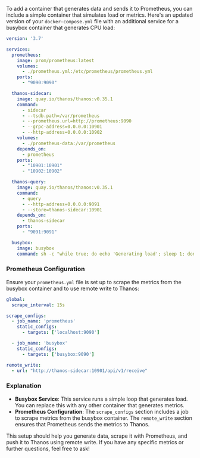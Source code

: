 To add a container that generates data and sends it to Prometheus, you can include a simple container that simulates load or metrics. Here's an updated version of your `docker-compose.yml` file with an additional service for a busybox container that generates CPU load:

```yaml
version: '3.7'

services:
  prometheus:
    image: prom/prometheus:latest
    volumes:
      - ./prometheus.yml:/etc/prometheus/prometheus.yml
    ports:
      - "9090:9090"

  thanos-sidecar:
    image: quay.io/thanos/thanos:v0.35.1
    command:
      - sidecar
      - --tsdb.path=/var/prometheus
      - --prometheus.url=http://prometheus:9090
      - --grpc-address=0.0.0.0:10901
      - --http-address=0.0.0.0:10902
    volumes:
      - ./prometheus-data:/var/prometheus
    depends_on:
      - prometheus
    ports:
      - "10901:10901"
      - "10902:10902"

  thanos-query:
    image: quay.io/thanos/thanos:v0.35.1
    command:
      - query
      - --http-address=0.0.0.0:9091
      - --store=thanos-sidecar:10901
    depends_on:
      - thanos-sidecar
    ports:
      - "9091:9091"

  busybox:
    image: busybox
    command: sh -c "while true; do echo 'Generating load'; sleep 1; done"
```

### Prometheus Configuration
Ensure your `prometheus.yml` file is set up to scrape the metrics from the busybox container and to use remote write to Thanos:

```yaml
global:
  scrape_interval: 15s

scrape_configs:
  - job_name: 'prometheus'
    static_configs:
      - targets: ['localhost:9090']

  - job_name: 'busybox'
    static_configs:
      - targets: ['busybox:9090']

remote_write:
  - url: "http://thanos-sidecar:10901/api/v1/receive"
```

### Explanation
- **Busybox Service**: This service runs a simple loop that generates load. You can replace this with any other container that generates metrics.
- **Prometheus Configuration**: The `scrape_configs` section includes a job to scrape metrics from the busybox container. The `remote_write` section ensures that Prometheus sends the metrics to Thanos.

This setup should help you generate data, scrape it with Prometheus, and push it to Thanos using remote write. If you have any specific metrics or further questions, feel free to ask!